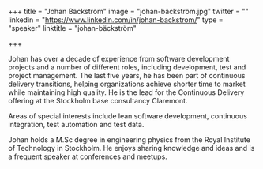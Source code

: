 +++
title = "Johan Bäckström"
image = "johan-bäckström.jpg"
twitter = ""
linkedin = "https://www.linkedin.com/in/johan-backstrom/"
type = "speaker"
linktitle = "johan-bäckström"

+++

Johan has over a decade of experience from software development projects and a number of different roles, including development, test and project management. The last five years, he has been part of continuous delivery transitions, helping organizations achieve shorter time to market while maintaining high quality. He is the lead for the Continuous Delivery offering at the Stockholm base consultancy Claremont.

Areas of special interests include lean software development, continuous integration, test automation and test data.

Johan holds a M.Sc degree in engineering physics from the Royal Institute of Technology in Stockholm. He enjoys sharing knowledge and ideas and is a frequent speaker at conferences and meetups.
